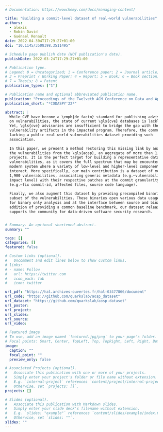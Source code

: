 ```yaml
---
# Documentation: https://wowchemy.com/docs/managing-content/

title: "Building a commit-level dataset of real-world vulnerabilities"
authors: 
  - alexis
  - Robin David
  - Guénael Renault
date: 2022-04-304T17:29:27+01:00
doi: "10.1145/3508398.3511495"

# Schedule page publish date (NOT publication's date).
publishDate: 2022-03-24T17:29:27+01:00

# Publication type.
# Legend: 0 = Uncategorized; 1 = Conference paper; 2 = Journal article;
# 3 = Preprint / Working Paper; 4 = Report; 5 = Book; 6 = Book section;
# 7 = Thesis; 8 = Patent
publication_types: ["1"]

# Publication name and optional abbreviated publication name.
publication: "Proceedings of the Twelveth ACM Conference on Data and Application Security and Privacy"
publication_short: "*CODASPY'22*"

abstract: |
  While CVE have become a \emph{de facto} standard for publishing advisories
  on vulnerabilities, the state of current \gls{cve} databases is lackluster.
  Yet, \gls{cve} advisories are insufficient to bridge the gap with the
  vulnerability artifacts in the impacted program. Therefore, the community is
  lacking a public real-world vulnerabilities dataset providing such
  association.
  
  In this paper, we present a method restoring this missing link by analyzing
  the vulnerabilities from the \gls{aosp}, an aggregate of more than 1,800
  projects. It is the perfect target for building a representative dataset of
  vulnerabilities, as it covers the full spectrum that may be encountered in a
  modern system where a variety of low-level and higher-level components
  interact. More specifically, our main contribution is a dataset of more than
  1,900 vulnerabilities, associating generic metadata (e.g.~vulnerability type,
  impact level) with their respective patches at the commit granularity
  (e.g.~fix commit-id, affected files, source code language).
  
  Finally, we also augment this dataset by providing precompiled binaries for a
  subset of the vulnerabilities. These binaries open various data usage, both
  for binary only analysis and at the interface between source and binary. In
  addition of providing a common baseline benchmark, our dataset release
  supports the community for data-driven software security research.


# Summary. An optional shortened abstract.
summary: ""

tags: []
categories: []
featured: false

# Custom links (optional).
#   Uncomment and edit lines below to show custom links.
# links:
# - name: Follow
#   url: https://twitter.com
#   icon_pack: fab
#   icon: twitter

url_pdf: "https://hal.archives-ouvertes.fr/hal-03477866/document"
url_code: "https://github.com/quarkslab/aosp_dataset"
url_dataset: "https://github.com/quarkslab/aosp-dataset"
url_poster:
url_project:
url_slides:
url_source:
url_video:

# Featured image
# To use, add an image named `featured.jpg/png` to your page's folder. 
# Focal points: Smart, Center, TopLeft, Top, TopRight, Left, Right, BottomLeft, Bottom, BottomRight.
image:
  caption: ""
  focal_point: ""
  preview_only: false

# Associated Projects (optional).
#   Associate this publication with one or more of your projects.
#   Simply enter your project's folder or file name without extension.
#   E.g. `internal-project` references `content/project/internal-project/index.md`.
#   Otherwise, set `projects: []`.
projects: []

# Slides (optional).
#   Associate this publication with Markdown slides.
#   Simply enter your slide deck's filename without extension.
#   E.g. `slides: "example"` references `content/slides/example/index.md`.
#   Otherwise, set `slides: ""`.
slides: ""
---
```

